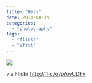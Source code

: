 ```yaml
---
title: "Hess"
date: 2014-08-19
categories: 
  - "photography"
tags: 
  - "flickr"
  - "ifttt"
---
```


![](https://farm4.staticflickr.com/3844/14778298529_0fb539ca59_b.jpg)  

  
  
via Flickr http://flic.kr/p/ovUDhv
